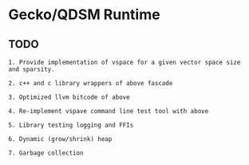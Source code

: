 # Gecko/QDSM Runtime

## TODO

    1. Provide implementation of vspace for a given vector space size
    and sparsity.

    2. c++ and c library wrappers of above fascade

    3. Optimized llvm bitcode of above

    4. Re-implement vspave command line test tool with above

    5. Library testing logging and FFIs

    6. Dynamic (grow/shrink) heap

    7. Garbage collection
